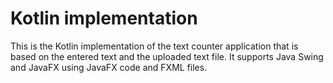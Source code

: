 # Kotlin implementation

This is the Kotlin implementation of the text counter application that is based on the entered text and the uploaded
text file. It supports Java Swing and JavaFX using JavaFX code and FXML files. 